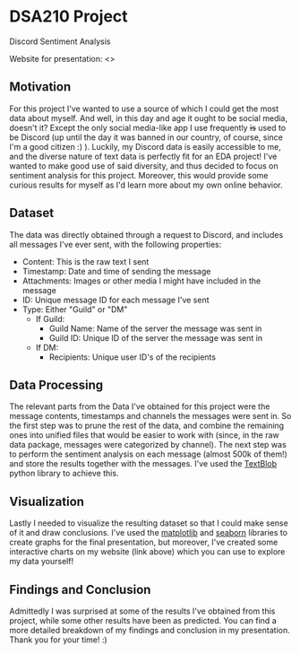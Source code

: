 # DSA210 Project
Discord Sentiment Analysis

Website for presentation: <>

## Motivation
For this project I've wanted to use a source of which I could get the most data about myself. And well, in this day and age it ought to be social media, doesn't it? Except the only social media-like app I use frequently ~~is~~ used to be Discord (up until the day it was banned in our country, of course, since I'm a good citizen :) ). Luckily, my Discord data is easily accessible to me, and the diverse nature of text data is perfectly fit for an EDA project! I've wanted to make good use of said diversity, and thus decided to focus on sentiment analysis for this project. Moreover, this would provide some curious results for myself as I'd learn more about my own online behavior.

## Dataset
The data was directly obtained through a request to Discord, and includes all messages I've ever sent, with the following properties:
- Content: This is the raw text I sent
- Timestamp: Date and time of sending the message
- Attachments: Images or other media I might have included in the message
- ID: Unique message ID for each message I've sent
- Type: Either "Guild" or "DM"
  - If Guild:
    - Guild Name: Name of the server the message was sent in
    - Guild ID: Unique ID of the server the message was sent in
  - If DM:
    - Recipients: Unique user ID's of the recipients

## Data Processing
The relevant parts from the Data I've obtained for this project were the message contents, timestamps and channels the messages were sent in. So the first step was to prune the rest of the data, and combine the remaining ones into unified files that would be easier to work with (since, in the raw data package, messages were categorized by channel).
The next step was to perform the sentiment analysis on each message (almost 500k of them!) and store the results together with the messages. I've used the [TextBlob](https://textblob.readthedocs.io/en/dev/) python library to achieve this.

## Visualization
Lastly I needed to visualize the resulting dataset so that I could make sense of it and draw conclusions. I've used the [matplotlib](https://matplotlib.org/) and [seaborn](https://seaborn.pydata.org/) libraries to create graphs for the final presentation, but moreover, I've created some interactive charts on my website (link above) which you can use to explore my data yourself!

## Findings and Conclusion
Admittedly I was surprised at some of the results I've obtained from this project, while some other results have been as predicted. You can find a more detailed breakdown of my findings and conclusion in my presentation. Thank you for your time! :)


